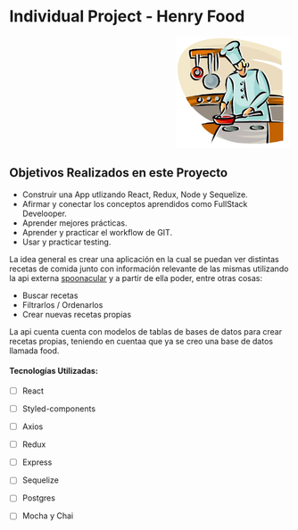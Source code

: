 

# Individual Project - Henry Food

<p align="right">
  <img height="200" src="./cooking.png" />
</p>

## Objetivos Realizados en este Proyecto

- Construir una App utlizando React, Redux, Node y Sequelize.
- Afirmar y conectar los conceptos aprendidos como FullStack Develooper.
- Aprender mejores prácticas.
- Aprender y practicar el workflow de GIT.
- Usar y practicar testing.



La idea general es crear una aplicación en la cual se puedan ver distintas recetas de comida junto con información relevante de las mismas utilizando la api externa [spoonacular](https://spoonacular.com/food-api) y a partir de ella poder, entre otras cosas:

  - Buscar recetas
  - Filtrarlos / Ordenarlos
  - Crear nuevas recetas propias

La api cuenta cuenta con modelos de tablas de bases de datos para crear recetas propias, teniendo en cuentaa que ya se creo una base de datos llamada food.


#### Tecnologías Utilizadas:
- [ ] React
- [ ] Styled-components
- [ ] Axios
- [ ] Redux
- [ ] Express
- [ ] Sequelize 
- [ ] Postgres
- [ ] Mocha y Chai


